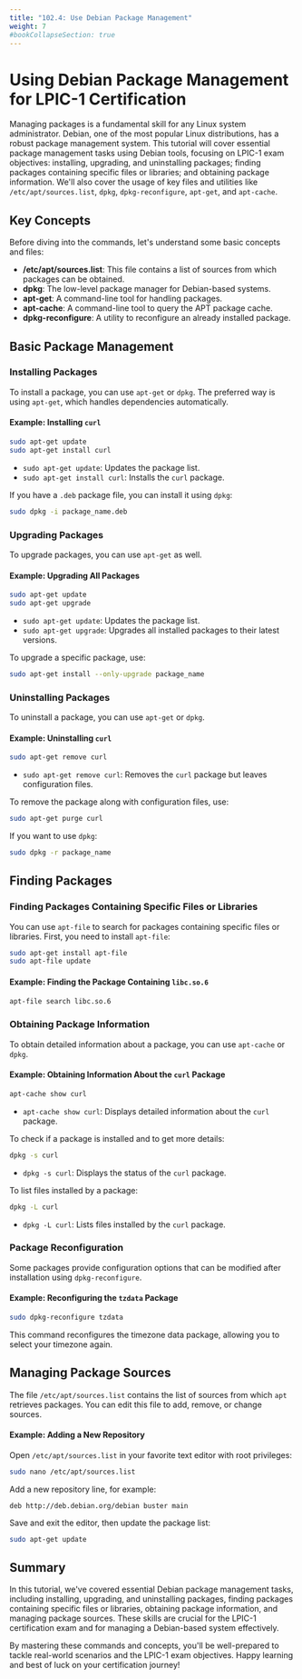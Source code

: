 ```yaml
---
title: "102.4: Use Debian Package Management"
weight: 7
#bookCollapseSection: true
---
```


# Using Debian Package Management for LPIC-1 Certification

Managing packages is a fundamental skill for any Linux system administrator. Debian, one of the most popular Linux distributions, has a robust package management system. This tutorial will cover essential package management tasks using Debian tools, focusing on LPIC-1 exam objectives: installing, upgrading, and uninstalling packages; finding packages containing specific files or libraries; and obtaining package information. We'll also cover the usage of key files and utilities like `/etc/apt/sources.list`, `dpkg`, `dpkg-reconfigure`, `apt-get`, and `apt-cache`.

## Key Concepts

Before diving into the commands, let's understand some basic concepts and files:

- **/etc/apt/sources.list**: This file contains a list of sources from which packages can be obtained.
- **dpkg**: The low-level package manager for Debian-based systems.
- **apt-get**: A command-line tool for handling packages.
- **apt-cache**: A command-line tool to query the APT package cache.
- **dpkg-reconfigure**: A utility to reconfigure an already installed package.

## Basic Package Management

### Installing Packages

To install a package, you can use `apt-get` or `dpkg`. The preferred way is using `apt-get`, which handles dependencies automatically.

#### Example: Installing `curl`

```bash
sudo apt-get update
sudo apt-get install curl
```

- `sudo apt-get update`: Updates the package list.
- `sudo apt-get install curl`: Installs the `curl` package.

If you have a `.deb` package file, you can install it using `dpkg`:

```bash
sudo dpkg -i package_name.deb
```

### Upgrading Packages

To upgrade packages, you can use `apt-get` as well.

#### Example: Upgrading All Packages

```bash
sudo apt-get update
sudo apt-get upgrade
```

- `sudo apt-get update`: Updates the package list.
- `sudo apt-get upgrade`: Upgrades all installed packages to their latest versions.

To upgrade a specific package, use:

```bash
sudo apt-get install --only-upgrade package_name
```

### Uninstalling Packages

To uninstall a package, you can use `apt-get` or `dpkg`.

#### Example: Uninstalling `curl`

```bash
sudo apt-get remove curl
```

- `sudo apt-get remove curl`: Removes the `curl` package but leaves configuration files.

To remove the package along with configuration files, use:

```bash
sudo apt-get purge curl
```

If you want to use `dpkg`:

```bash
sudo dpkg -r package_name
```

## Finding Packages

### Finding Packages Containing Specific Files or Libraries

You can use `apt-file` to search for packages containing specific files or libraries. First, you need to install `apt-file`:

```bash
sudo apt-get install apt-file
sudo apt-file update
```

#### Example: Finding the Package Containing `libc.so.6`

```bash
apt-file search libc.so.6
```

### Obtaining Package Information

To obtain detailed information about a package, you can use `apt-cache` or `dpkg`.

#### Example: Obtaining Information About the `curl` Package

```bash
apt-cache show curl
```

- `apt-cache show curl`: Displays detailed information about the `curl` package.

To check if a package is installed and to get more details:

```bash
dpkg -s curl
```

- `dpkg -s curl`: Displays the status of the `curl` package.

To list files installed by a package:

```bash
dpkg -L curl
```

- `dpkg -L curl`: Lists files installed by the `curl` package.

### Package Reconfiguration

Some packages provide configuration options that can be modified after installation using `dpkg-reconfigure`.

#### Example: Reconfiguring the `tzdata` Package

```bash
sudo dpkg-reconfigure tzdata
```

This command reconfigures the timezone data package, allowing you to select your timezone again.

## Managing Package Sources

The file `/etc/apt/sources.list` contains the list of sources from which `apt` retrieves packages. You can edit this file to add, remove, or change sources.

#### Example: Adding a New Repository

Open `/etc/apt/sources.list` in your favorite text editor with root privileges:

```bash
sudo nano /etc/apt/sources.list
```

Add a new repository line, for example:

```
deb http://deb.debian.org/debian buster main
```

Save and exit the editor, then update the package list:

```bash
sudo apt-get update
```

## Summary

In this tutorial, we've covered essential Debian package management tasks, including installing, upgrading, and uninstalling packages, finding packages containing specific files or libraries, obtaining package information, and managing package sources. These skills are crucial for the LPIC-1 certification exam and for managing a Debian-based system effectively.

By mastering these commands and concepts, you'll be well-prepared to tackle real-world scenarios and the LPIC-1 exam objectives. Happy learning and best of luck on your certification journey!
